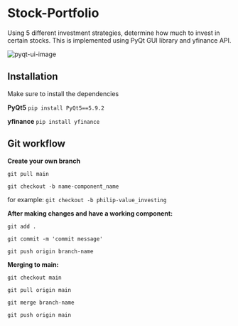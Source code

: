 # Stock-Portfolio
Using 5 different investment strategies, determine how much to invest in certain stocks. This is implemented using PyQt GUI library and yfinance API.

![pyqt-ui-image](https://user-images.githubusercontent.com/55335418/102582235-001c9c80-40b7-11eb-9823-96cab9e8d318.png)

## Installation
Make sure to install the dependencies

**PyQt5**
`pip install PyQt5==5.9.2`

**yfinance**
`pip install yfinance`

## Git workflow
**Create your own branch**

`git pull main`

`git checkout -b name-component_name`

for example: `git checkout -b philip-value_investing`

**After making changes and have a working component:** 

`git add .`

`git commit -m 'commit message'`

`git push origin branch-name`

**Merging to main:**

`git checkout main`

`git pull origin main`

`git merge branch-name`

`git push origin main`
